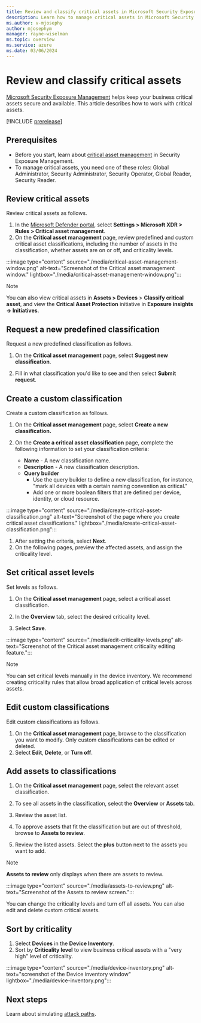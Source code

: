 ```yaml
---
title: Review and classify critical assets in Microsoft Security Exposure Management
description: Learn how to manage critical assets in Microsoft Security Exposure Management.
ms.author: v-mjosephy
author: mjosephym
manager: rayne-wiselman
ms.topic: overview
ms.service: azure
ms.date: 03/06/2024
---
```


# Review and classify critical assets

[Microsoft Security Exposure Management](microsoft-security-exposure-management.md) helps keep your business critical assets secure and available. This article describes how to work with critical assets.

[!INCLUDE [prerelease](../includes//prerelease.md)]

## Prerequisites

- Before you start, learn about [critical asset management](critical-asset-management.md) in Security Exposure Management.
- To manage critical assets, you need one of these roles: Global Administrator, Security Administrator, Security Operator, Global Reader, Security Reader.

## Review critical assets

Review critical assets as follows.

1. In the [Microsoft Defender portal](https://security.microsoft.com), select **Settings > Microsoft XDR > Rules > Critical asset management**.
1. On the **Critical asset management** page, review predefined and custom critical asset classifications, including the number of assets in the classification, whether assets are on or off, and criticality levels.  

:::image type="content" source="./media/critical-asset-management-window.png" alt-text="Screenshot of the Critical asset management window." lightbox="./media/critical-asset-management-window.png":::

> [!NOTE]
> You can also view critical assets in **Assets > Devices** > **Classify critical asset**, and view the **Critical Asset Protection** initiative in **Exposure insights -> Initiatives**.

## Request a new predefined classification

Request a new predefined classification as follows.

1. On the **Critical asset management** page, select **Suggest new classification**.

1. Fill in what classification you'd like to see and then select **Submit request**.

<!--1. From there you can choose to change criticality levels,  view the general critical asset information including the  review general information such , choose to review classifications, create new classifications, or update the criticality levels for the existing classifications in your organization.-->

## Create a custom classification

Create a custom classification as follows.

1. On the **Critical asset management** page, select **Create a new classification.**

1. On the **Create a critical asset classification** page, complete the following information to set your classification criteria:

    - **Name** - A new classification name.
    - **Description** - A new classification description.
    - **Query builder**
        - Use the query builder to define a new classification, for instance, "mark all devices with a certain naming convention as critical."
        - Add one or more boolean filters that are defined per device, identity, or cloud resource.

:::image type="content" source="./media/create-critical-asset-classification.png" alt-text="Screenshot of the page where you create critical asset classifications." lightbox="./media/create-critical-asset-classification.png":::

1. After setting the criteria, select **Next**.
1. On the following pages, preview the affected assets, and assign the criticality level.

## Set critical asset levels

Set levels as follows.

1. On the **Critical asset management** page, select a critical asset classification.

1. In the **Overview** tab, select the desired criticality level.

1. Select **Save**.

:::image type="content" source="./media/edit-criticality-levels.png" alt-text="Screenshot of the Critical asset management criticality editing feature.":::

> [!NOTE]
> You can set critical levels manually in the device inventory. We recommend creating criticality rules that allow broad application of critical levels across assets.

## Edit custom classifications

Edit custom classifications as follows.

1. On the **Critical asset management** page, browse to the classification you want to modify. Only custom classifications can be edited or deleted.
1. Select **Edit**, **Delete**, or **Turn off**.

## Add assets to classifications

1. On the **Critical asset management** page, select the relevant asset classification.

1. To see all assets in the classification, select the **Overview** or **Assets** tab.

1. Review the asset list.

1. To approve assets that fit the classification but are out of threshold, browse to **Assets to review**.
1. Review the listed assets. Select the **plus** button next to the assets you want to add.

> [!NOTE]
> **Assets to review** only displays when there are assets to review.

:::image type="content" source="./media/assets-to-review.png" alt-text="Screenshot of the Assets to review screen.":::

You can change the criticality levels and turn off all assets. You can also edit and delete custom critical assets.

## Sort by criticality

1. Select **Devices** in the **Device Inventory**.
1. Sort by **Criticality level** to view business critical assets with a "very high" level of criticality.

:::image type="content" source="./media/device-inventory.png" alt-text="screenshot of the Device inventory window" lightbox="./media/device-inventory.png":::

## Next steps

Learn about simulating [attack paths](work-attack-paths-overview.md).